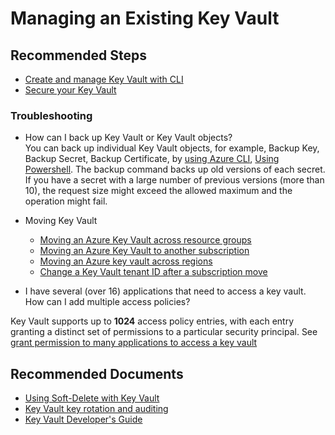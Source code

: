 <properties
  pagetitle="Managing an Existing Key Vault&#xD;"
  service="microsoft.keyvault"
  resource="vaults"
  ms.author="jalichwa,sebansal"
  selfhelptype="Generic"
  supporttopicids="32375296"
  resourcetags="optional"
  productpesids="15657"
  cloudenvironments="blackforest,fairfax,public,mooncake,usnat,ussec"
  articleid="ef2146e8-0e56-4e59-b7fa-629446d88d7f"
  ownershipid="AzureKeyVault_KeyVault" />
# Managing an Existing Key Vault

## **Recommended Steps**

* [Create and manage Key Vault with CLI](https://docs.microsoft.com/azure/key-vault/key-vault-manage-with-cli2)<br>
* [Secure your Key Vault](https://docs.microsoft.com/azure/key-vault/key-vault-secure-your-key-vault)<br>

### Troubleshooting

* How can I back up Key Vault or Key Vault objects?<br>
	You can back up individual Key Vault objects, for example, Backup Key, Backup Secret, Backup Certificate, by [using Azure CLI](https://docs.microsoft.com/rest/api/keyvault/backupkey), [Using Powershell](https://docs.microsoft.com/powershell/module/azurerm.keyvault/backup-azurekeyvaultkey?view=azurermps-6.13.0). The backup command backs up old versions of each secret. If you have a secret with a large number of previous versions (more than 10), the request size might exceed the allowed maximum and the operation might fail.

* Moving Key Vault
    - [Moving an Azure Key Vault across resource groups](https://docs.microsoft.com/azure/key-vault/general/move-resourcegroup)
    - [Moving an Azure Key Vault to another subscription](https://docs.microsoft.com/azure/key-vault/general/move-subscription)
    - [Moving an Azure key vault across regions](https://docs.microsoft.com/azure/key-vault/general/move-region)
    - [Change a Key Vault tenant ID after a subscription move](https://docs.microsoft.com/azure/key-vault/general/move-subscription#additional-steps-when-subscription-is-in-a-new-tenant)

* I have several (over 16) applications that need to access a key vault. How can I add multiple access policies?<br>

Key Vault supports up to **1024** access policy entries, with each entry granting a distinct set of permissions to a particular security principal. See [grant permission to many applications to access a key vault](https://docs.microsoft.com/azure/key-vault/key-vault-group-permissions-for-apps)

## **Recommended Documents**

* [Using Soft-Delete with Key Vault](https://docs.microsoft.com/azure/key-vault/key-vault-ovw-soft-delete)<br>
* [Key Vault key rotation and auditing](https://docs.microsoft.com/azure/key-vault/key-vault-key-rotation-log-monitoring)<br>
* [Key Vault Developer's Guide](https://docs.microsoft.com/azure/key-vault/key-vault-developers-guide)